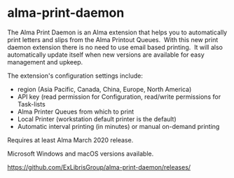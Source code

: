 # alma-print-daemon
The Alma Print Daemon is an Alma extension that helps you to automatically print letters and slips from the Alma Printout Queues.  With this new print daemon extension there is no need to use email based printing.  It will also automatically update itself when new versions are available for easy management and upkeep.

The extension's configuration settings include:

- region (Asia Pacific, Canada, China, Europe, North America)
- API key (read permission for Configuration, read/write permissions for Task-lists
- Alma Printer Queues from which to print
- Local Printer (workstation default printer is the default)
- Automatic interval printing (in minutes) or manual on-demand printing

Requires at least Alma March 2020 release.

Microsoft Windows and macOS versions available.

https://github.com/ExLibrisGroup/alma-print-daemon/releases/
